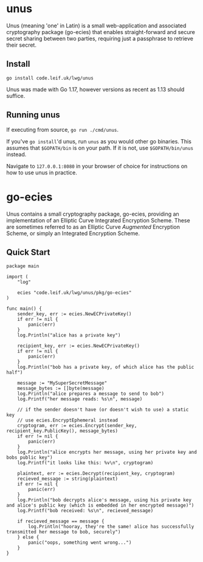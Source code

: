 # unus

Unus (meaning 'one' in Latin) is a small web-application and associated cryptography package (go-ecies) that enables straight-forward and secure secret sharing between two parties, requiring just a passphrase to retrieve their secret.

## Install

`go install code.leif.uk/lwg/unus`

Unus was made with Go 1.17, however versions as recent as 1.13 should suffice.

## Running unus

If executing from source, `go run ./cmd/unus`.

If you've `go install`'d unus, run `unus` as you would other go binaries. This assumes that `$GOPATH/bin` is on your path. If it is not, use `$GOPATH/bin/unus` instead.

Navigate to `127.0.0.1:8080` in your browser of choice for instructions on how to use unus in practice.

# go-ecies

Unus contains a small cryptography package, go-ecies, providing an implementation of an Elliptic Curve Integrated Encryption Scheme. These are sometimes referred to as an Elliptic Curve _Augmented_ Encryption Scheme, or simply an Integrated Encryption Scheme.

## Quick Start

```
package main

import (
	"log"

	ecies "code.leif.uk/lwg/unus/pkg/go-ecies"
)

func main() {
	sender_key, err := ecies.NewECPrivateKey()
	if err != nil {
		panic(err)
	}
	log.Println("alice has a private key")

	recipient_key, err := ecies.NewECPrivateKey()
	if err != nil {
		panic(err)
	}
	log.Println("bob has a private key, of which alice has the public half")

	message := "MySuperSecretMessage"
	message_bytes := []byte(message)
	log.Println("alice prepares a message to send to bob")
	log.Printf("her message reads: %s\n", message)

	// if the sender doesn't have (or doesn't wish to use) a static key
	// use ecies.EncryptEphemeral instead
	cryptogram, err := ecies.Encrypt(sender_key, recipient_key.PublicKey(), message_bytes)
	if err != nil {
		panic(err)
	}
	log.Println("alice encrypts her message, using her private key and bobs public key")
	log.Printf("it looks like this: %v\n", cryptogram)

	plaintext, err := ecies.Decrypt(recipient_key, cryptogram)
	recieved_message := string(plaintext)
	if err != nil {
		panic(err)
	}
	log.Println("bob decrypts alice's message, using his private key and alice's public key (which is embedded in her encrypted message)")
	log.Printf("bob received: %s\n", recieved_message)

	if recieved_message == message {
		log.Println("hooray, they're the same! alice has successfully transmitted her message to bob, securely")
	} else {
		panic("oops, something went wrong...")
	}
}
```